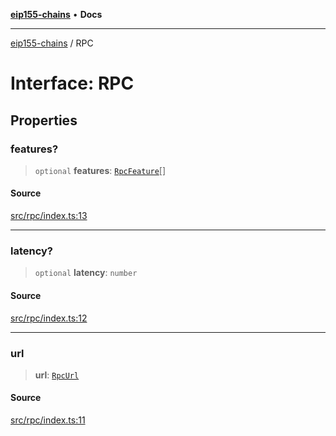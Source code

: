 [**eip155-chains**](../README.md) • **Docs**

***

[eip155-chains](../globals.md) / RPC

# Interface: RPC

## Properties

### features?

> `optional` **features**: [`RpcFeature`](../type-aliases/RpcFeature.md)[]

#### Source

[src/rpc/index.ts:13](https://github.com/ivanzzeth/eip155-chains/blob/400ef11db8a06981938f7415f945494cf060a7cb/src/rpc/index.ts#L13)

***

### latency?

> `optional` **latency**: `number`

#### Source

[src/rpc/index.ts:12](https://github.com/ivanzzeth/eip155-chains/blob/400ef11db8a06981938f7415f945494cf060a7cb/src/rpc/index.ts#L12)

***

### url

> **url**: [`RpcUrl`](../type-aliases/RpcUrl.md)

#### Source

[src/rpc/index.ts:11](https://github.com/ivanzzeth/eip155-chains/blob/400ef11db8a06981938f7415f945494cf060a7cb/src/rpc/index.ts#L11)
